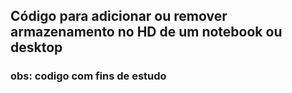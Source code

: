 ## Código para adicionar ou remover armazenamento no HD de um notebook ou desktop 
### obs: codigo com fins de estudo 
